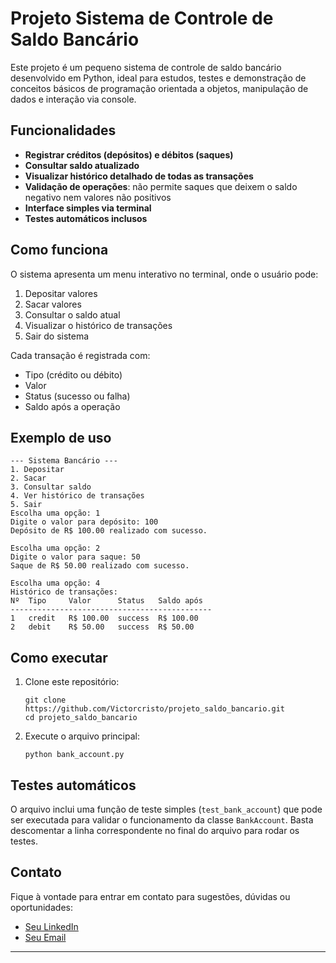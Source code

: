 # Projeto Sistema de Controle de Saldo Bancário

Este projeto é um pequeno sistema de controle de saldo bancário desenvolvido em Python, ideal para estudos, testes e demonstração de conceitos básicos de programação orientada a objetos, manipulação de dados e interação via console.

## Funcionalidades
- **Registrar créditos (depósitos) e débitos (saques)**
- **Consultar saldo atualizado**
- **Visualizar histórico detalhado de todas as transações**
- **Validação de operações**: não permite saques que deixem o saldo negativo nem valores não positivos
- **Interface simples via terminal**
- **Testes automáticos inclusos**

## Como funciona
O sistema apresenta um menu interativo no terminal, onde o usuário pode:
1. Depositar valores
2. Sacar valores
3. Consultar o saldo atual
4. Visualizar o histórico de transações
5. Sair do sistema

Cada transação é registrada com:
- Tipo (crédito ou débito)
- Valor
- Status (sucesso ou falha)
- Saldo após a operação

## Exemplo de uso
```
--- Sistema Bancário ---
1. Depositar
2. Sacar
3. Consultar saldo
4. Ver histórico de transações
5. Sair
Escolha uma opção: 1
Digite o valor para depósito: 100
Depósito de R$ 100.00 realizado com sucesso.

Escolha uma opção: 2
Digite o valor para saque: 50
Saque de R$ 50.00 realizado com sucesso.

Escolha uma opção: 4
Histórico de transações:
Nº  Tipo     Valor      Status   Saldo após  
---------------------------------------------
1   credit   R$ 100.00  success  R$ 100.00   
2   debit    R$ 50.00   success  R$ 50.00    
```

## Como executar
1. Clone este repositório:
   ```
   git clone https://github.com/Victorcristo/projeto_saldo_bancario.git
   cd projeto_saldo_bancario
   ```
2. Execute o arquivo principal:
   ```
   python bank_account.py
   ```

## Testes automáticos
O arquivo inclui uma função de teste simples (`test_bank_account`) que pode ser executada para validar o funcionamento da classe `BankAccount`. Basta descomentar a linha correspondente no final do arquivo para rodar os testes.

## Contato
Fique à vontade para entrar em contato para sugestões, dúvidas ou oportunidades:
- [Seu LinkedIn](https://www.linkedin.com/in/victor-cristo/)
- [Seu Email](mailto:victor.alencar.oliveira@outlook.com)

---
